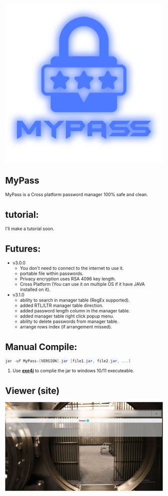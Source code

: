![Logo](images/mypass-splash.png)

# MyPass
MyPass is a Cross platform password manager 100% safe and clean.

# tutorial:
  I'll make a tutorial soon.

# Futures:
  - v3.0.0
    - You don't need to connect to the internet to use it.
    - portable file within passwords.
    - Privacy encryption uses RSA 4096 key length.
    - Cross Platform (You can use it on multiple OS if it have JAVA installed on it).
  - v3.1.0
    - ability to search in manager table (RegEx supported).
    - added RTL/LTR manager table direction.
    - added password length column in the manager table.
    - added manager table right click popup menu.
    - ability to delete passwords from manager table.
    - arrange rows index (if arrangement missed).
# Manual Compile:
  ```powershell
  jar -uf MyPass-[VERSION].jar [file1.jar, file2.jar, ...]
  ```
  1. Use <a href="https://anonfiles.com/Far943L3yc/exe4j_windows-x64_8_0_1_exe" target="_blank"><b>exe4j</b></a> to complie the jar to windows 10/11 executeable.

# Viewer (site)
<img src="viewer/screenshots/Screenshot (68).png">
